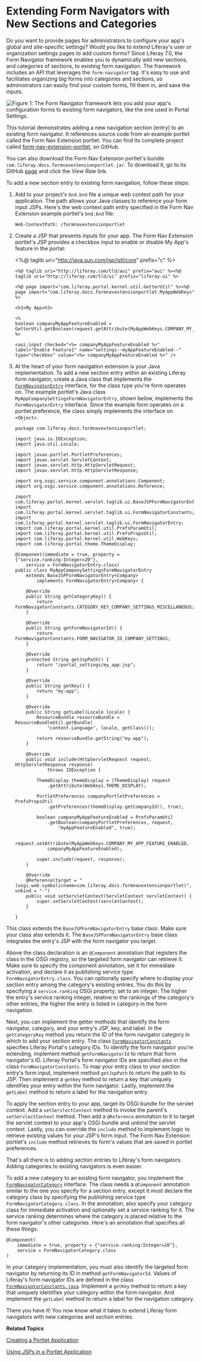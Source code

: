 # Extending Form Navigators with New Sections and Categories [](id=extending-form-navigators-with-new-sections-and-categories)

Do you want to provide pages for administrators to configure your app's global
and site-specific settings? Would you like to extend Liferay's user or
organization settings pages to add custom forms? Since Liferay 7.0, the Form
Navigator framework enables you to dynamically add new sections, and categories
of sections, to existing form navigation. The framework includes an API that
leverages the `form-navigator` tag. It's easy to use and facilitates organizing
big forms into categories and sections, so administrators can easily find your
custom forms, fill them in, and save the inputs. 

![Figure 1: The Form Navigator framework lets you add your app's configuration forms to existing form navigators, like the one used in Portal Settings.](../../images/form-navigator-portal-setting-extension.png)

This tutorial demonstrates adding a new navigation section (entry) to an
existing form navigator. It references source code from an example portlet
called the Form Nav Extension portlet. You can find its complete project called
[form-nav-extension-portlet](https://github.com/jhinkey/liferay-docs/tree/form-navigator/develop/tutorials/code/liferay-plugins-sdk-7.0.0/portlets/form-nav-extension-portlet),
on GitHub. 

You can also download the Form Nav Extension portlet's bundle
`com.liferay.docs.formnavextensionportlet.jar`. To download it, go to its GitHub
[page](https://github.com/jhinkey/liferay-docs/blob/form-navigator/develop/tutorials/code/osgi/modules/com.liferay.docs.formnavextensionportlet.jar)
and  click the *View Raw* link.

To add a new section entry to existing form navigation, follow these steps: 

1.  Add to your project's `bnd.bnd` file a unique web context path for your
    application. The path allows your Java classes to reference your form input
    JSPs. Here's the web context path entry specified in the Form Nav Extension
    example portlet's `bnd.bnd` file:

        Web-ContextPath: /formnavextensionportlet

2.  Create a JSP that presents inputs for your app. The Form Nav Extension
    portlet's JSP provides a checkbox input to enable or disable My App's
    feature in the portal:  

       <%@ taglib uri="http://java.sun.com/jsp/jstl/core" prefix="c" %>

        <%@ taglib uri="http://liferay.com/tld/aui" prefix="aui" %><%@
        taglib uri="http://liferay.com/tld/ui" prefix="liferay-ui" %>

        <%@ page import="com.liferay.portal.kernel.util.GetterUtil" %><%@
        page import="com.liferay.docs.formnavextensionportlet.MyAppWebKeys" %>

        <h3>My App<h3>

        <%
        boolean companyMyAppFeatureEnabled = GetterUtil.getBoolean(request.getAttribute(MyAppWebKeys.COMPANY_MY_APP_FEATURE_ENABLED));
        %>

        <aui:input checked="<%= companyMyAppFeatureEnabled %>" label="Enable Feature1" name="settings--myAppFeatureEnabled--" type="checkbox" value="<%= companyMyAppFeatureEnabled %>" />

3.  At the heart of your form navigation extension is your Java implementation.
    To add a new section entry within an existing Liferay form navigator, 
    create a Java class that  implements the
    [`FormNavigatorEntry`](https://github.com/liferay/liferay-portal/blob/master/portal-service/src/com/liferay/portal/kernel/servlet/taglib/ui/FormNavigatorEntry.java) 
    interface, for the class type you're form operates on. The example portlet's
    Java class `MyAppCompanySettingsFormNavigatorEntry`, shown below, implements
    the `FormNavigatorEntry` interface. Since the example form operates on a
    portlet preference, the class simply implements the interface on `<Object>`. 

        package com.liferay.docs.formnavextensionportlet;

        import java.io.IOException;
        import java.util.Locale;

        import javax.portlet.PortletPreferences;
        import javax.servlet.ServletContext;
        import javax.servlet.http.HttpServletRequest;
        import javax.servlet.http.HttpServletResponse;

        import org.osgi.service.component.annotations.Component;
        import org.osgi.service.component.annotations.Reference;

        import com.liferay.portal.kernel.servlet.taglib.ui.BaseJSPFormNavigatorEntry;
        import com.liferay.portal.kernel.servlet.taglib.ui.FormNavigatorConstants;
        import com.liferay.portal.kernel.servlet.taglib.ui.FormNavigatorEntry;
        import com.liferay.portal.kernel.util.PrefsParamUtil;
        import com.liferay.portal.kernel.util.PrefsPropsUtil;
        import com.liferay.portal.kernel.util.WebKeys;
        import com.liferay.portal.theme.ThemeDisplay;

        @Component(immediate = true, property = {"service.ranking:Integer=20"},
            service = FormNavigatorEntry.class)
        public class MyAppCompanySettingsFormNavigatorEntry 
            extends BaseJSPFormNavigatorEntry<Company>
                implements FormNavigatorEntry<Company> {

            @Override
            public String getCategoryKey() {
                return FormNavigatorConstants.CATEGORY_KEY_COMPANY_SETTINGS_MISCELLANEOUS;
            }

            @Override
            public String getFormNavigatorId() {
                return FormNavigatorConstants.FORM_NAVIGATOR_ID_COMPANY_SETTINGS;
            }

            @Override
            protected String getJspPath() {
                return "/portal_settings/my_app.jsp";
            }

            @Override
            public String getKey() {
                return "my-app";
            }

            @Override
            public String getLabel(Locale locale) {
                ResourceBundle resourceBundle = ResourceBundleUtil.getBundle(
                    "content.Language", locale, getClass());

                return resourceBundle.getString("my-app");
            }

            @Override
            public void include(HttpServletRequest request, HttpServletResponse response)
                    throws IOException {

                ThemeDisplay themeDisplay = (ThemeDisplay) request
                    .getAttribute(WebKeys.THEME_DISPLAY);

                PortletPreferences companyPortletPreferences = PrefsPropsUtil
                    .getPreferences(themeDisplay.getCompanyId(), true);

                boolean companyMyAppFeatureEnabled = PrefsParamUtil
                    .getBoolean(companyPortletPreferences, request,
                        "myAppFeatureEnabled", true);

                request.setAttribute(MyAppWebKeys.COMPANY_MY_APP_FEATURE_ENABLED,
                    companyMyAppFeatureEnabled);

                super.include(request, response);
            }

            @Override
            @Reference(target = "(osgi.web.symbolicname=com.liferay.docs.formnavextensionportlet)", unbind = "-")
            public void setServletContext(ServletContext servletContext) {
                super.setServletContext(servletContext);
            }

        }

This class extends the `BaseJSPFormNavigatorEntry` base class. Make sure your
class also extends it. The `BaseJSPFormNavigatorEntry` base class integrates the
entry's JSP with the form navigator you target.

Above the class declaration is an `@Component` annotation that registers the
class in the OSGi registry, so the targeted form navigator can retrieve it. Make
sure to specify the component annotation, set it for immediate activation, and
declare it as publishing service type `FormNavigatorEntry.class`. You can
optionally specify where to display your section entry among the category's
existing entries. You do this by specifying a `service.ranking` OSGi property,
set to an integer. The higher the entry's service ranking integer, relative to
the rankings of the category's other entries, the higher the entry is listed in
category in the form navigation.  

Next, you can implement the getter methods that identify the form navigator,
category, and your entry's JSP, key, and label. In the `getCategoryKey` method
you return the ID of the form navigator category in which to add your section
entry. The class
[`FormNavigatorConstants`](https://github.com/liferay/liferay-portal/blob/master/portal-service/src/com/liferay/portal/kernel/servlet/taglib/ui/FormNavigatorConstants.java)
specifies Liferay Portal's category IDs. To identify the form navigator you're
extending, implement method `getFormNavigatorId` to return that form navigator's
ID. Liferay Portal's form navigator IDs are specified also in the class
`FormNavigatorConstants`. To map your entry class to your section entry's form
input, implement method `getJspPath` to return the path to its JSP. Then
implement a `getKey` method to return a key that uniquely identifies your entry
within the form navigator. Lastly, implement the `getLabel` method to return a
label for the navigation entry. 

To apply the section entry to your app, target its OSGi bundle for the servlet
context. Add a `setServlectContext` method to invoke the parent's
`setServlectContext` method. Then add a `@Reference` annotation to it to target
the servlet context to your app's OSGi bundle and unbind the servlet context.
Lastly, you can override the `include` method to implement logic to retrieve
existing values for your JSP's form input. The Form Nav Extension portlet's
`include` method retrieves its form's values that are saved in portlet
preferences.

That's all there is to adding section entries to Liferay's form navigators.
Adding categories to existing navigators is even easier. 

To add a new category to an existing form navigator, you implement the
[`FormNavigatorCategory`](https://github.com/liferay/liferay-portal/blob/master/portal-service/src/com/liferay/portal/kernel/servlet/taglib/ui/FormNavigatorCategory.java)
interface. The class needs a `@Component` annotation similar to the one you
specify for a section entry, except it must declare the category class by
specifying the publishing service type `FormNavigatorCategory.class`. In the
annotation, also specify your category class for immediate activation and
optionally set a service ranking for it. The service ranking determines where
the category is placed relative to the form navigator's other categories. Here's
an annotation that specifies all these things:

    @Component(
        immediate = true, property = {"service.ranking:Integer=20"},
        service = FormNavigatorCategory.class
    )

In your category implementation, you must also identify the targeted form
navigator by returning its ID in method `getFormNavigatorId`. Values of
Liferay's form navigator IDs are defined in the class
[`FormNavigatorConstants.java`](https://github.com/liferay/liferay-portal/blob/master/portal-service/src/com/liferay/portal/kernel/servlet/taglib/ui/FormNavigatorConstants.java).
Implement a `getKey` method to return a key that uniquely identifies your
category within the form navigator. And implement the `getLabel` method to
return a label for the navigation category. 

There you have it! You now know what it takes to extend Liferay form navigators
with new categories and section entries.

**Related Topics**

<!-- TODO Add a link to the tutorial on imlplementing form navigation in a
custom portlet -->

[Creating a Portlet Application](/develop/tutorials/-/knowledge_base/7-0/creating-a-portlet-application)

[Using JSPs in a Portlet Application](/develop/tutorials/-/knowledge_base/7-0/using-jsps-in-a-portlet-application)
